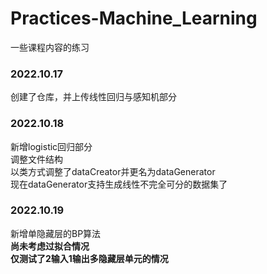 # Practices-Machine_Learning  
一些课程内容的练习

### 2022.10.17  
创建了仓库，并上传线性回归与感知机部分

### 2022.10.18  
新增logistic回归部分  
调整文件结构  
以类方式调整了dataCreator并更名为dataGenerator  
现在dataGenerator支持生成线性不完全可分的数据集了

### 2022.10.19  
新增单隐藏层的BP算法  
**尚未考虑过拟合情况**  
**仅测试了2输入1输出多隐藏层单元的情况**